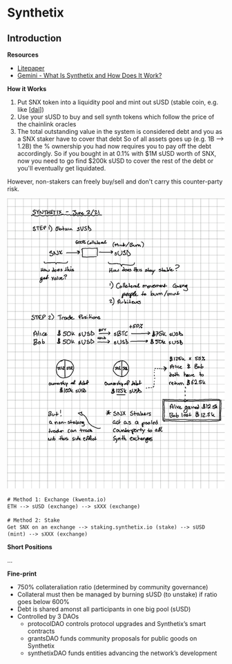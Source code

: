 # Synthetix

## Introduction

**Resources**

* [Litepaper](https://docs.synthetix.io/litepaper)
* [Gemini - What Is Synthetix and How Does It Work?](https://www.gemini.com/cryptopedia/synthetix)

**How it Works**

1. Put SNX token into a liquidity pool and mint out sUSD (stable coin, e.g. like [[dai]])
2. Use your sUSD to buy and sell synth tokens which follow the price of the chainlink oracles
3. The total outstanding value in the system is considered debt and you as a SNX staker have to cover that debt So of all assets goes up (e.g. 1B --> 1.2B) the % ownership you had now requires you to pay off the debt accordingly. So if you bought in at 0.1% with $1M sUSD worth of SNX, now you need to go find $200k sUSD to cover the rest of the debt or you'll eventually get liquidated.

However, non-stakers can freely buy/sell and don't carry this counter-party risk.

![](resources/synthetix.png)

```
# Method 1: Exchange (kwenta.io)
ETH --> sUSD (exchange) --> sXXX (exchange)

# Method 2: Stake
Get SNX on an exchange --> staking.synthetix.io (stake) --> sUSD (mint) --> sXXX (exchange)
```

**Short Positions**

...

**Fine-print**

* 750% collateraliation ratio (determined by community governance)
* Collateral must then be managed by burning sUSD (to unstake) if ratio goes below 600%
* Debt is shared amonst all participants in one big pool (sUSD)
* Controlled by 3 DAOs
  * protocolDAO controls protocol upgrades and Synthetix’s smart contracts
  * grantsDAO funds community proposals for public goods on Synthetix
  * synthetixDAO funds entities advancing the network’s development

[//begin]: # "Autogenerated link references for markdown compatibility"
[dai]: dai "Dai (Stablecoin)"
[//end]: # "Autogenerated link references"
